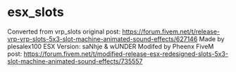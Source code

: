 # esx_slots

Converted from vrp_slots original post: https://forum.fivem.net/t/release-vrp-vrp-slots-5x3-slot-machine-animated-sound-effects/627146
Made by plesalex100
ESX Version: saNhje & wUNDER 
Modifed by Pheenx
FiveM post: https://forum.fivem.net/t/modified-release-esx-redesigned-slots-5x3-slot-machine-animated-sound-effects/735557
